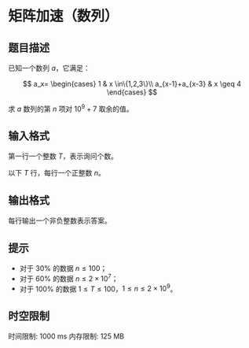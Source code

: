 # 矩阵加速（数列）

## 题目描述

已知一个数列 $a$，它满足：  

$$
a_x=
\begin{cases}
 1 & x \in\{1,2,3\}\\ 
 a_{x-1}+a_{x-3} & x \geq 4
\end{cases}
$$

求 $a$ 数列的第 $n$ 项对 $10^9+7$ 取余的值。


## 输入格式

第一行一个整数 $T$，表示询问个数。

以下 $T$ 行，每行一个正整数 $n$。


## 输出格式

每行输出一个非负整数表示答案。


## 提示

- 对于 $30\%$ 的数据 $n \leq 100$；
- 对于 $60\%$ 的数据 $n \leq2 \times 10^7$；
- 对于 $100\%$ 的数据 $1 \leq T \leq 100$，$1 \leq n \leq 2 \times 10^9$。

## 时空限制

时间限制: 1000 ms
内存限制: 125 MB
